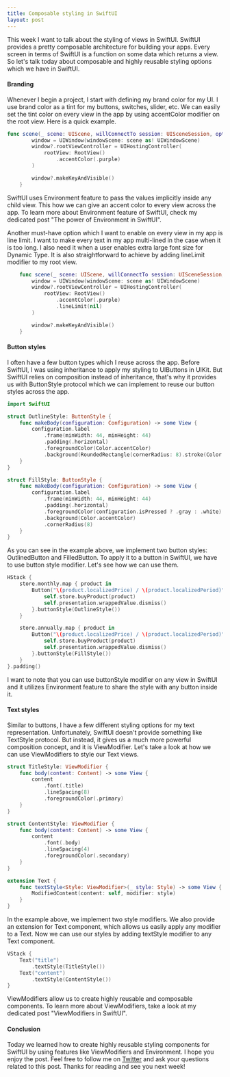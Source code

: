 ```yaml
---
title: Composable styling in SwiftUI
layout: post
---
```


This week I want to talk about the styling of views in SwiftUI. SwiftUI provides a pretty composable architecture for building your apps. Every screen in terms of SwiftUI is a function on some data which returns a view. So let's talk today about composable and highly reusable styling options which we have in SwiftUI.

#### Branding
Whenever I begin a project, I start with defining my brand color for my UI. I use brand color as a tint for my buttons, switches, slider, etc. We can easily set the tint color on every view in the app by using accentColor modifier on the root view. Here is a quick example. 

```swift
func scene(_ scene: UIScene, willConnectTo session: UISceneSession, options connectionOptions: UIScene.ConnectionOptions) {
        window = UIWindow(windowScene: scene as! UIWindowScene)
        window?.rootViewController = UIHostingController(
            rootView: RootView()
                .accentColor(.purple)
        )

        window?.makeKeyAndVisible()
    }
```

SwiftUI uses Environment feature to pass the values implicitly inside any child view. This how we can give an accent color to every view across the app. To learn more about Environment feature of SwiftUI, check my dedicated post "The power of Environment in SwiftUI".

Another must-have option which I want to enable on every view in my app is line limit. I want to make every text in my app multi-lined in the case when it is too long. I also need it when a user enables extra large font size for Dynamic Type. It is also straightforward to achieve by adding lineLimit modifier to my root view.

```swift
    func scene(_ scene: UIScene, willConnectTo session: UISceneSession, options connectionOptions: UIScene.ConnectionOptions) {
        window = UIWindow(windowScene: scene as! UIWindowScene)
        window?.rootViewController = UIHostingController(
            rootView: RootView()
                .accentColor(.purple)
                .lineLimit(nil)
        )

        window?.makeKeyAndVisible()
    }
```

#### Button styles
I often have a few button types which I reuse across the app. Before SwiftUI, I was using inheritance to apply my styling to UIButtons in UIKit. But SwiftUI relies on composition instead of inheritance, that's why it provides us with ButtonStyle protocol which we can implement to reuse our button styles across the app. 

```swift
import SwiftUI

struct OutlineStyle: ButtonStyle {
    func makeBody(configuration: Configuration) -> some View {
        configuration.label
            .frame(minWidth: 44, minHeight: 44)
            .padding(.horizontal)
            .foregroundColor(Color.accentColor)
            .background(RoundedRectangle(cornerRadius: 8).stroke(Color.accentColor))
    }
}

struct FillStyle: ButtonStyle {
    func makeBody(configuration: Configuration) -> some View {
        configuration.label
            .frame(minWidth: 44, minHeight: 44)
            .padding(.horizontal)
            .foregroundColor(configuration.isPressed ? .gray : .white)
            .background(Color.accentColor)
            .cornerRadius(8)
    }
}
```

As you can see in the example above, we implement two button styles: OutlinedButton and FilledButton. To apply it to a button in SwiftUI, we have to use button style modifier. Let's see how we can use them.

```swift
HStack {
    store.monthly.map { product in
        Button("\(product.localizedPrice) / \(product.localizedPeriod)") {
            self.store.buyProduct(product)
            self.presentation.wrappedValue.dismiss()
        }.buttonStyle(OutlineStyle())
    }

    store.annually.map { product in
        Button("\(product.localizedPrice) / \(product.localizedPeriod)") {
            self.store.buyProduct(product)
            self.presentation.wrappedValue.dismiss()
        }.buttonStyle(FillStyle())
    }
}.padding()
```

I want to note that you can use buttonStyle modifier on any view in SwiftUI and it utilizes Environment feature to share the style with any button inside it. 

#### Text styles
Similar to buttons, I have a few different styling options for my text representation. Unfortunately, SwiftUI doesn't provide something like TextStyle protocol. But instead, it gives us a much more powerful composition concept, and it is ViewModifier. Let's take a look at how we can use ViewModifiers to style our Text views.

```swift
struct TitleStyle: ViewModifier {
    func body(content: Content) -> some View {
        content
            .font(.title)
            .lineSpacing(8)
            .foregroundColor(.primary)
    }
}

struct ContentStyle: ViewModifier {
    func body(content: Content) -> some View {
        content
            .font(.body)
            .lineSpacing(4)
            .foregroundColor(.secondary)
    }
}

extension Text {
    func textStyle<Style: ViewModifier>(_ style: Style) -> some View {
        ModifiedContent(content: self, modifier: style)
    }
}
```

In the example above, we implement two style modifiers. We also provide an extension for Text component, which allows us easily apply any modifier to a Text. Now we can use our styles by adding textStyle modifier to any Text component.

```swift
VStack {
    Text("title")
        .textStyle(TitleStyle())
    Text("content")
        .textStyle(ContentStyle())
}
```

ViewModifiers allow us to create highly reusable and composable components. To learn more about ViewModifiers, take a look at my dedicated post "ViewModifiers in SwiftUI".

#### Conclusion
Today we learned how to create highly reusable styling components for SwiftUI by using features like ViewModifiers and Environment. I hope you enjoy the post. Feel free to follow me on [Twitter](https://twitter.com/mecid) and ask your questions related to this post. Thanks for reading and see you next week! 